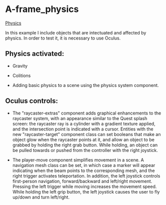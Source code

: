 # A-frame_physics

[Physics](https://rodrigomato00.github.io/A-frame_physics/quest-physics.html)


In this example I include objects that are intectuated and affected by physics.
In order to test it, it is necessary to use Oculus.
## Physics activated:

- Gravity
- Colitions

- Adding basic physics to a scene using the physics system component. 

## Oculus controls:

- The "raycaster-extras" component adds graphical enhancements to the raycaster system, with an appearance similar to the Quest splash screen: the raycaster ray is a cylinder with a gradient texture applied, and the intersection point is indicated with a cursor. Entities with the new "raycaster-target" component class can set booleans that make an object glow when the raycaster points at it, and allow an object to be grabbed by holding the right grab button. While holding, an object can be pulled towards or pushed from the controller with the right joystick.

- The player-move component simplifies movement in a scene. A navigation mesh class can be set, in which case a marker will appear indicating when the beam points to the corresponding mesh, and the right trigger activates teleportation. In addition, the left joystick controls first-person navigation, forward/backward and left/right movement. Pressing the left trigger while moving increases the movement speed. While holding the left grip button, the left joystick causes the user to fly up/down and turn left/right.
